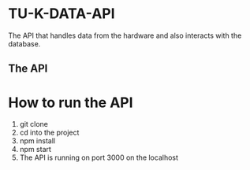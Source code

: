 # TU-K-DATA-API
The API that handles data from the hardware and also interacts with the database.

## The API

# How to run the API
1. git clone
2. cd into the project
3. npm install
4. npm start
5. The API is running on port 3000 on the localhost
